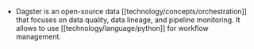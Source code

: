 - Dagster is an open-source data [[technology/concepts/orchestration]] that focuses on data quality, data lineage, and pipeline monitoring. It allows to use [[technology/language/python]] for workflow management.